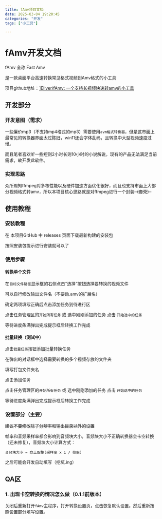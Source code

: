 ```yaml
---
title: fAmv项目文档
date: 2025-03-04 19:20:45
categories: "开发"
tags: ["小工具"]

---
```


# fAmv开发文档

fAmv 全称 Fast Amv 

是一款桌面平台高速转换常见格式视频到Amv格式的小工具

项目github地址：[1Eliver/fAmv: 一个支持长视频快速转amv的小工具](https://github.com/1Eliver/fAmv)

## 开发部分

### 开发意图（需求）

一些廉价mp3（不支持mp4格式的mp3）需要使用`avm格式转换器`，但是这市面上最常见的转换器界面太过陈旧，win11还会字体乱码，且转换中大型视频速度过慢。

而且笔者喜欢听一些短则2小时长则10小时的小说解说，现有的产品无法满足当前需求，故开发此软件。

### 实现思路

众所周知ffmpeg对多核性能以及硬件加速方面优化很好，而且也支持市面上大部分视频格式转amv，所以本项目核心思路就是对ffmpeg进行一个封装~~（套壳）~~

## 使用教程

### 安装教程

在 本项目GitHub 中 releases 页面下载最新构建的安装包

按照安装包提示进行安装就可以了

### 使用步骤

#### 转换单个文件

在`目标文件路径`显示框的右侧点击“选择”按钮选择要转换的视频文件

可以自行修改输出文件名（不要动.amv的扩展名）

确定两项填写正确后点击添加任务到待进行区

点击任务管理区的`开始所有任务` 或 选中刚刚添加的任务 点击 `开始选中的任务`

等待进度条满弹出完成提示框后转换工作完成

#### 批量转换（测试中）

点击`批量任务`按钮添加批量转换任务

在弹出的对话框中选择需要转换的多个视频存放的文件夹

填写打包文件夹名

点击添加任务

点击任务管理区的`开始所有任务` 或 选中刚刚添加的任务 点击 `开始选中的任务`

等待进度条满弹出完成提示框后转换工作完成

### 设置部分（主要）

~~建议不要修改除了分辨率和输出目录以外的设置~~

帧率和音频采样率都会影响到音频块大小，音频块大小不正确转换器会卡空转换（还未修复），音频块大小计算方式：

```
音频块大小 = 向上取整(采样率 x 1 / 帧率)
```

之后可能会开发自动填写（挖坑.ing）

## QA区

### 1. 出现卡空转换的情况怎么做（0.1.1前版本）

关闭后重新打开`fAmv`主程序，打开转换设置页，点击恢复默认设置，然后重新按照设置部分填写设置。

